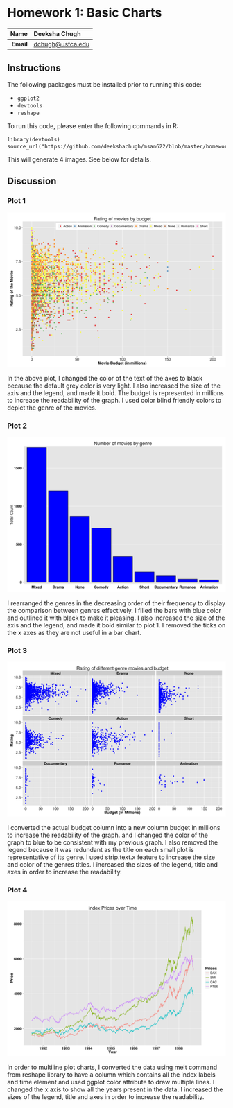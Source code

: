 Homework 1: Basic Charts
==============================

| **Name**  | Deeksha Chugh |
|----------:|:-------------|
| **Email** | dchugh@usfca.edu |

## Instructions ##

The following packages must be installed prior to running this code:

- `ggplot2`
- `devtools`
- `reshape`

To run this code, please enter the following commands in R:

```
library(devtools)
source_url("https://github.com/deekshachugh/msan622/blob/master/homework1/Homework1.R")
```

This will generate 4 images. See below for details.

## Discussion ##


### Plot 1 ###

![IMAGE](hw1-scatter.png)

In the above plot, I changed the color of the text of the axes to black because the default grey color is very light. I also increased the size of the axis and the legend, and made it bold. The budget is represented in millions to increase the readability of the graph. I used color blind friendly colors to depict the genre of the movies. 

### Plot 2 ###

![IMAGE](hw1-bar.png)

I rearranged the genres in the decreasing order of their frequency to display the comparison between genres effectively. I filled the bars with blue color and outlined it with black to make it pleasing. I also increased the size of the axis and the legend, and made it bold similar to plot 1. I removed the ticks on the x axes as they are not useful in a bar chart. 

### Plot 3 ###

![IMAGE](hw1-multiples.png)

I converted the actual budget column into a new column budget in millions to increase the readability of the graph. and I changed the color of the graph to blue to be consistent with my previous graph. I also removed the legend because it was redundant as the title on each small plot is representative of its genre. I used strip.text.x feature to increase the size and color of the genres titles. I increased the sizes of the legend, title and axes in order to increase the readability.

### Plot 4 ###

![IMAGE](hw1-multiline.png)

In order to multiline plot charts, I converted the data using melt command from reshape library to have a column which contains all the index labels and time element and used ggplot color attribute to draw multiple lines.
I changed the x axis to show all the years present in the data. I increased the sizes of the legend, title and axes in order to increase the readability.

